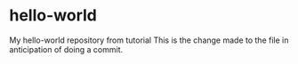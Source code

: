 # hello-world
My hello-world repository from tutorial
This is the change made to the file in anticipation of doing a commit. 
